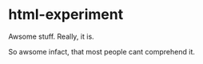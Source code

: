 # html-experiment
Awsome stuff. Really, it is.

So awsome infact, that most people cant comprehend it.
